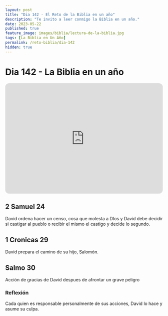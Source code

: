```yaml
---
layout: post
title: "Dia 142 - El Reto de la Biblia en un año"
description: "Te invito a leer conmigo la Biblia en un año."
date: 2023-05-22
published: true
feature_image: images/biblia/lectura-de-la-biblia.jpg
tags: [La Biblia en Un Año]
permalink: /reto-biblia/dia-142
hidden: true
---
```


# Dia 142 - La Biblia en un año
<iframe style="border-radius:12px" src="https://open.spotify.com/embed/episode/308QNAONEZQMC89ePX2vz0?utm_source=generator" width="100%" height="352" frameBorder="0" allowfullscreen="" allow="autoplay; clipboard-write; encrypted-media; fullscreen; picture-in-picture" loading="lazy"></iframe>

## 2 Samuel 24
David ordena hacer un censo, cosa que molesta a DIos y David debe decidir si castigar al pueblo o recibir el mismo el castigo y decide lo segundo.

## 1 Cronicas 29
David prepara el camino de su hijo, Salomón. 

## Salmo 30
Acción de gracias de David despues de afrontar un grave peligro

### Reflexión
Cada quien es responsable personalmente de sus acciones, David lo hace y asume su culpa.
